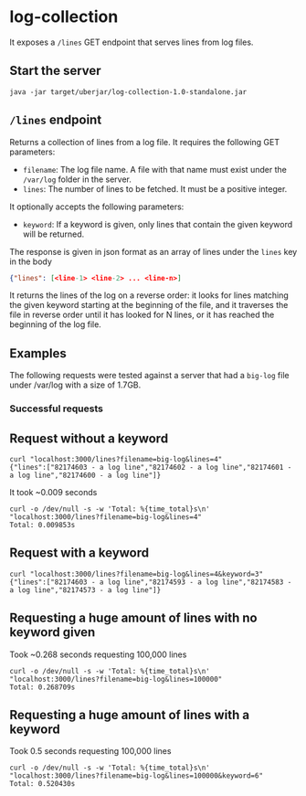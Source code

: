 # log-collection

It exposes a `/lines` GET endpoint that serves lines from log files.

## Start the server
`java -jar target/uberjar/log-collection-1.0-standalone.jar`

## `/lines` endpoint

Returns a collection of lines from a log file.
It requires the following GET parameters:
- `filename`: The log file name. A file with that name must exist under the `/var/log` folder in the server.
- `lines`: The number of lines to be fetched. It must be a positive integer.

It optionally accepts the following parameters:
- `keyword`: If a keyword is given, only lines that contain the given keyword will be returned.

The response is given in json format as an array of lines under the `lines` key in the body
```json
{"lines": [<line-1> <line-2> ... <line-n>]
```

It returns the lines of the log on a reverse order: it looks for lines matching the given
keyword starting at the beginning of the file, and it traverses the file in reverse order 
until it has looked for N lines, or it has reached the beginning of the log file.

## Examples
The following requests were tested against a server that had a `big-log` file under /var/log with a size of 1.7GB.

### Successful requests

## Request without a keyword
```shell
curl "localhost:3000/lines?filename=big-log&lines=4"
{"lines":["82174603 - a log line","82174602 - a log line","82174601 - a log line","82174600 - a log line"]}
```
It took ~0.009 seconds
```shell
curl -o /dev/null -s -w 'Total: %{time_total}s\n' "localhost:3000/lines?filename=big-log&lines=4"
Total: 0.009853s
```

## Request with a keyword
```shell
curl "localhost:3000/lines?filename=big-log&lines=4&keyword=3"
{"lines":["82174603 - a log line","82174593 - a log line","82174583 - a log line","82174573 - a log line"]}
```

## Requesting a huge amount of lines with no keyword given
Took ~0.268 seconds requesting 100,000 lines 
```shell
curl -o /dev/null -s -w 'Total: %{time_total}s\n' "localhost:3000/lines?filename=big-log&lines=100000"
Total: 0.268709s
```

## Requesting a huge amount of lines with a keyword
Took 0.5 seconds requesting 100,000 lines
```shell
curl -o /dev/null -s -w 'Total: %{time_total}s\n' "localhost:3000/lines?filename=big-log&lines=100000&keyword=6"
Total: 0.520430s
```
